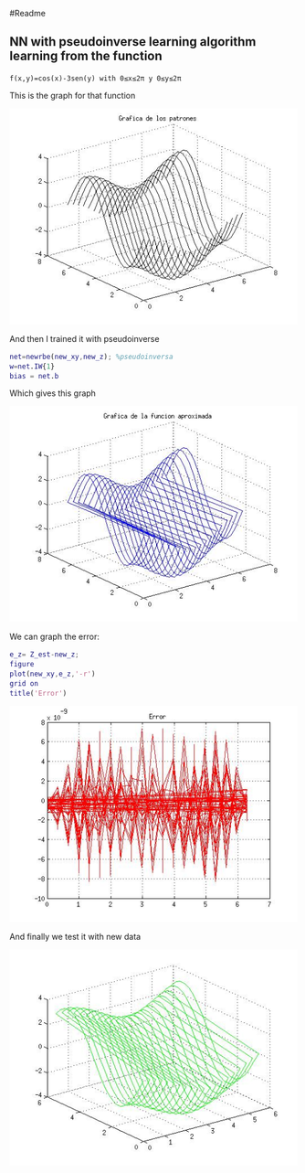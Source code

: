 #Readme

## NN with pseudoinverse learning algorithm learning from the function

```
f(x,y)=cos(x)-3sen(y) with 0≤x≤2π y 0≤y≤2π
```

This is the graph for that function 

![alt text](/RadialBasis/patrones.jpg "Original curve")

And then I trained it with pseudoinverse

```Matlab
net=newrbe(new_xy,new_z); %pseudoinversa
w=net.IW{1}
bias = net.b
```

Which gives this graph

![alt text](/RadialBasis/funcion_aprox.jpg "Aproximated curve")

We can graph the error:

```Matlab
e_z= Z_est-new_z;
figure
plot(new_xy,e_z,'-r')
grid on
title('Error')
```

![alt text](/RadialBasis/error.jpg "error")

And finally we test it with new data

![alt text](/RadialBasis/aprox_new.jpg "Aprox with new data")

